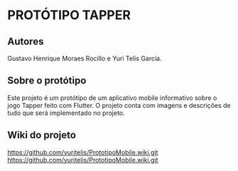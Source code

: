 # PROTÓTIPO TAPPER

## Autores
Gustavo Henrique Moraes Rocillo e Yuri Telis Garcia.

## Sobre o protótipo
Este projeto é um protótipo de um aplicativo mobile informativo sobre o jogo Tapper feito com Flutter. O projeto conta com imagens e descrições de tudo que será implementado no projeto.

## Wiki do projeto
https://github.com/yuritelis/PrototipoMobile.wiki.git <br>
https://github.com/yuritelis/PrototipoMobile.wiki.git
